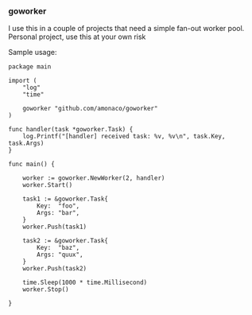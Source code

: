 ### goworker

I use this in a couple of projects that need a simple fan-out worker pool.
Personal project, use this at your own risk

Sample usage:
```
package main

import (
	"log"
	"time"

	goworker "github.com/amonaco/goworker"
)

func handler(task *goworker.Task) {
	log.Printf("[handler] received task: %v, %v\n", task.Key, task.Args)
}

func main() {

	worker := goworker.NewWorker(2, handler)
	worker.Start()

	task1 := &goworker.Task{
		Key:  "foo",
		Args: "bar",
	}
	worker.Push(task1)

	task2 := &goworker.Task{
		Key:  "baz",
		Args: "quux",
	}
	worker.Push(task2)

	time.Sleep(1000 * time.Millisecond)
	worker.Stop()

}
```
